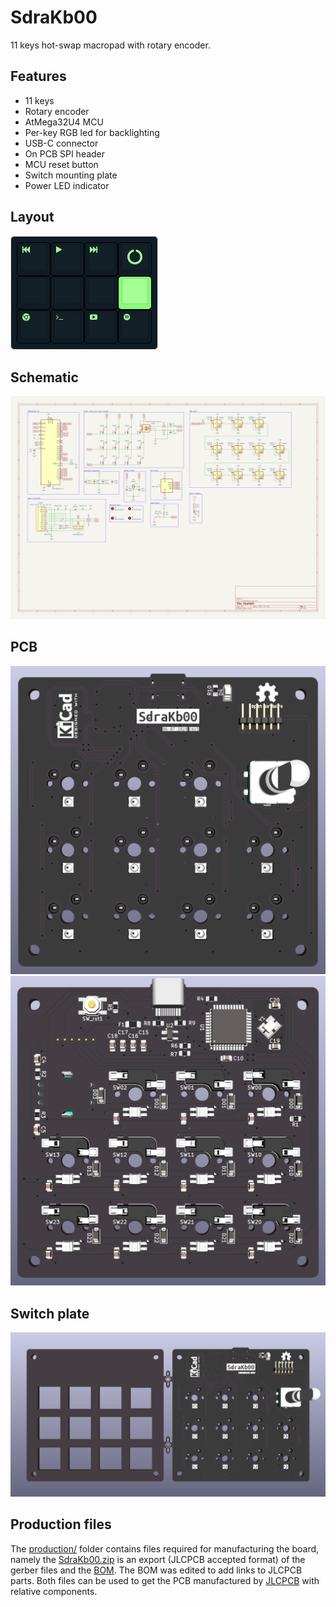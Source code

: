 # SdraKb00

11 keys hot-swap macropad with rotary encoder.


## Features

- 11 keys
- Rotary encoder
- AtMega32U4 MCU
- Per-key RGB led for backlighting
- USB-C connector
- On PCB SPI header
- MCU reset button
- Switch mounting plate
- Power LED indicator


## Layout

[![layout](/img/sdrakb00_layout.png)](http://www.keyboard-layout-editor.com/##@_backcolor=%23101C24&name=SdraKb00&author=drabaioli&switchMount=cherry&switchBrand=gateron&switchType=KS-3-Red&plate:true&pcb:false%3B&@_c=%23101C24&t=%2388FB7A%3B&=%3Ci%20class%2F='fa%20fa-fast-backward'%3E%3C%2F%2Fi%3E&=%3Ci%20class%2F='fa%20fa-play'%3E%3C%2F%2Fi%3E&=%3Ci%20class%2F='fa%20fa-fast-forward'%3E%3C%2F%2Fi%3E&_a:7&f:9%3B&=%3Ci%20class%2F='fa%20fa-circle-o-notch'%3E%3C%2F%2Fi%3E%3B&@_f:3%3B&=&=&=&_c=%2388FB7A&t=%23101C24%3B&=%3B&@_c=%23101C24&t=%2388FB7A&a:4%3B&=%3Ci%20class%2F='fa%20fa-chrome'%3E%3C%2F%2Fi%3E&=%3Ci%20class%2F='fa%20fa-terminal'%3E%3C%2F%2Fi%3E&=%3Ci%20class%2F='fa%20fa-youtube-play'%3E%3C%2F%2Fi%3E&=%3Ci%20class%2F='fa%20fa-spotify'%3E%3C%2F%2Fi%3E)


## Schematic

![schematic](/img/schematic.png)


## PCB

![pcb_front](img/SdraKb00_front.png)
![pcb_back](img/SdraKb00_back.png)


## Switch plate

![switch_plate](img/SdraKb00_switch_plate.png)


## Production files

The [production/](production/) folder contains files required for manufacturing the board, namely the [SdraKb00.zip](production/SdraKb00.zip) is an export (JLCPCB accepted format) of the gerber files and the [BOM](production/SdraKb00_bom.csv). The BOM was edited to add links to JLCPCB parts. Both files can be used to get the PCB manufactured by [JLCPCB](https://jlcpcb.com/) with relative components.
